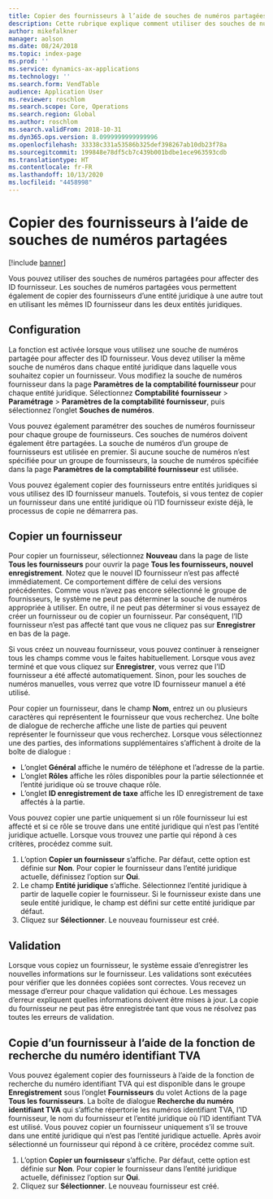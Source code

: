 ```yaml
---
title: Copier des fournisseurs à l’aide de souches de numéros partagées
description: Cette rubrique explique comment utiliser des souches de numéros partagées pour copier un fournisseur dans une autre entité juridique tout en conservant le même ID fournisseur.
author: mikefalkner
manager: aolson
ms.date: 08/24/2018
ms.topic: index-page
ms.prod: ''
ms.service: dynamics-ax-applications
ms.technology: ''
ms.search.form: VendTable
audience: Application User
ms.reviewer: roschlom
ms.search.scope: Core, Operations
ms.search.region: Global
ms.author: roschlom
ms.search.validFrom: 2018-10-31
ms.dyn365.ops.version: 8.0999999999999996
ms.openlocfilehash: 33338c331a53586b325def398267ab10db23f78a
ms.sourcegitcommit: 199848e78df5cb7c439b001bdbe1ece963593cdb
ms.translationtype: HT
ms.contentlocale: fr-FR
ms.lasthandoff: 10/13/2020
ms.locfileid: "4458998"
---
```

# <a name="copy-vendors-by-using-shared-number-sequences"></a>Copier des fournisseurs à l’aide de souches de numéros partagées

[!include [banner](../includes/banner.md)]

Vous pouvez utiliser des souches de numéros partagées pour affecter des ID fournisseur. Les souches de numéros partagées vous permettent également de copier des fournisseurs d’une entité juridique à une autre tout en utilisant les mêmes ID fournisseur dans les deux entités juridiques.

## <a name="setup"></a>Configuration

La fonction est activée lorsque vous utilisez une souche de numéros partagée pour affecter des ID fournisseur. Vous devez utiliser la même souche de numéros dans chaque entité juridique dans laquelle vous souhaitez copier un fournisseur. Vous modifiez la souche de numéros fournisseur dans la page **Paramètres de la comptabilité fournisseur** pour chaque entité juridique. Sélectionnez **Comptabilité fournisseur** \> **Paramétrage** \> **Paramètres de la comptabilité fournisseur**, puis sélectionnez l’onglet **Souches de numéros**.

Vous pouvez également paramétrer des souches de numéros fournisseur pour chaque groupe de fournisseurs. Ces souches de numéros doivent également être partagées. La souche de numéros d’un groupe de fournisseurs est utilisée en premier. Si aucune souche de numéros n’est spécifiée pour un groupe de fournisseurs, la souche de numéros spécifiée dans la page **Paramètres de la comptabilité fournisseur** est utilisée.

Vous pouvez également copier des fournisseurs entre entités juridiques si vous utilisez des ID fournisseur manuels. Toutefois, si vous tentez de copier un fournisseur dans une entité juridique où l’ID fournisseur existe déjà, le processus de copie ne démarrera pas.

## <a name="copy-a-vendor"></a>Copier un fournisseur

Pour copier un fournisseur, sélectionnez **Nouveau** dans la page de liste **Tous les fournisseurs** pour ouvrir la page **Tous les fournisseurs, nouvel enregistrement**. Notez que le nouvel ID fournisseur n’est pas affecté immédiatement. Ce comportement diffère de celui des versions précédentes. Comme vous n’avez pas encore sélectionné le groupe de fournisseurs, le système ne peut pas déterminer la souche de numéros appropriée à utiliser. En outre, il ne peut pas déterminer si vous essayez de créer un fournisseur ou de copier un fournisseur. Par conséquent, l’ID fournisseur n’est pas affecté tant que vous ne cliquez pas sur **Enregistrer** en bas de la page.

Si vous créez un nouveau fournisseur, vous pouvez continuer à renseigner tous les champs comme vous le faites habituellement. Lorsque vous avez terminé et que vous cliquez sur **Enregistrer**, vous verrez que l’ID fournisseur a été affecté automatiquement. Sinon, pour les souches de numéros manuelles, vous verrez que votre ID fournisseur manuel a été utilisé.

Pour copier un fournisseur, dans le champ **Nom**, entrez un ou plusieurs caractères qui représentent le fournisseur que vous recherchez. Une boîte de dialogue de recherche affiche une liste de parties qui peuvent représenter le fournisseur que vous recherchez. Lorsque vous sélectionnez une des parties, des informations supplémentaires s’affichent à droite de la boîte de dialogue :

- L’onglet **Général** affiche le numéro de téléphone et l’adresse de la partie.
- L’onglet **Rôles** affiche les rôles disponibles pour la partie sélectionnée et l’entité juridique où se trouve chaque rôle.
- L’onglet **ID enregistrement de taxe** affiche les ID enregistrement de taxe affectés à la partie.

Vous pouvez copier une partie uniquement si un rôle fournisseur lui est affecté et si ce rôle se trouve dans une entité juridique qui n’est pas l’entité juridique actuelle. Lorsque vous trouvez une partie qui répond à ces critères, procédez comme suit.

1. L’option **Copier un fournisseur** s’affiche. Par défaut, cette option est définie sur **Non**. Pour copier le fournisseur dans l’entité juridique actuelle, définissez l’option sur **Oui**. 
2. Le champ **Entité juridique** s’affiche. Sélectionnez l’entité juridique à partir de laquelle copier le fournisseur. Si le fournisseur existe dans une seule entité juridique, le champ est défini sur cette entité juridique par défaut.
3. Cliquez sur **Sélectionner**. Le nouveau fournisseur est créé.

## <a name="validation"></a>Validation

Lorsque vous copiez un fournisseur, le système essaie d’enregistrer les nouvelles informations sur le fournisseur. Les validations sont exécutées pour vérifier que les données copiées sont correctes. Vous recevez un message d’erreur pour chaque validation qui échoue. Les messages d’erreur expliquent quelles informations doivent être mises à jour. La copie du fournisseur ne peut pas être enregistrée tant que vous ne résolvez pas toutes les erreurs de validation.

## <a name="copy-a-vendor-by-using-the-tax-exempt-number-search-feature"></a>Copie d’un fournisseur à l’aide de la fonction de recherche du numéro identifiant TVA

Vous pouvez également copier des fournisseurs à l’aide de la fonction de recherche du numéro identifiant TVA qui est disponible dans le groupe **Enregistrement** sous l’onglet **Fournisseurs** du volet Actions de la page **Tous les fournisseurs**. La boîte de dialogue **Recherche du numéro identifiant TVA** qui s’affiche répertorie les numéros identifiant TVA, l’ID fournisseur, le nom du fournisseur et l’entité juridique où l’ID identifiant TVA est utilisé. Vous pouvez copier un fournisseur uniquement s’il se trouve dans une entité juridique qui n’est pas l’entité juridique actuelle. Après avoir sélectionné un fournisseur qui répond à ce critère, procédez comme suit.

1. L’option **Copier un fournisseur** s’affiche. Par défaut, cette option est définie sur **Non**. Pour copier le fournisseur dans l’entité juridique actuelle, définissez l’option sur **Oui**.
2. Cliquez sur **Sélectionner**. Le nouveau fournisseur est créé.
